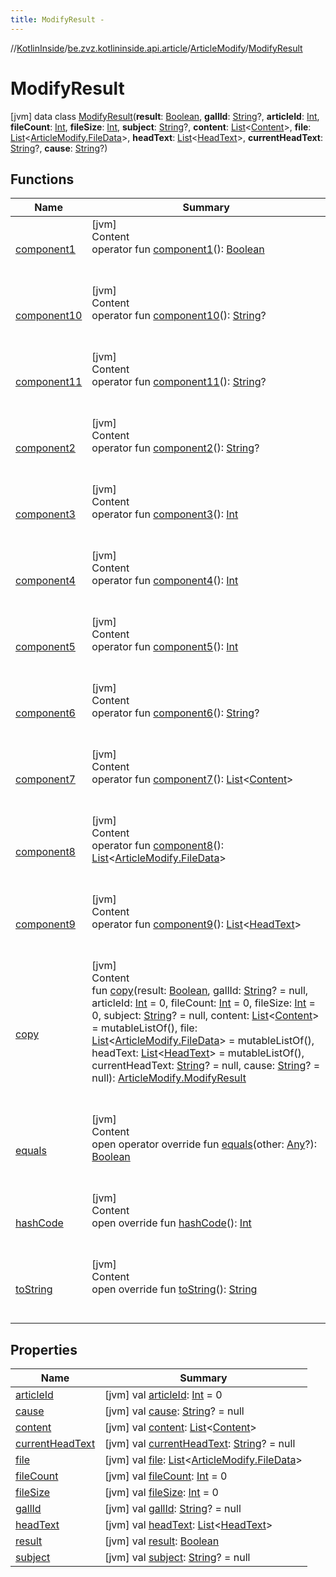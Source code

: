 ```yaml
---
title: ModifyResult -
---
```

//[KotlinInside](../../../index.md)/[be.zvz.kotlininside.api.article](../../index.md)/[ArticleModify](../index.md)/[ModifyResult](index.md)



# ModifyResult  
 [jvm] data class [ModifyResult](index.md)(**result**: [Boolean](https://kotlinlang.org/api/latest/jvm/stdlib/kotlin/-boolean/index.html), **gallId**: [String](https://kotlinlang.org/api/latest/jvm/stdlib/kotlin/-string/index.html)?, **articleId**: [Int](https://kotlinlang.org/api/latest/jvm/stdlib/kotlin/-int/index.html), **fileCount**: [Int](https://kotlinlang.org/api/latest/jvm/stdlib/kotlin/-int/index.html), **fileSize**: [Int](https://kotlinlang.org/api/latest/jvm/stdlib/kotlin/-int/index.html), **subject**: [String](https://kotlinlang.org/api/latest/jvm/stdlib/kotlin/-string/index.html)?, **content**: [List](https://kotlinlang.org/api/latest/jvm/stdlib/kotlin.collections/-list/index.html)<[Content](../../../be.zvz.kotlininside.api.type.content/-content/index.md)>, **file**: [List](https://kotlinlang.org/api/latest/jvm/stdlib/kotlin.collections/-list/index.html)<[ArticleModify.FileData](../-file-data/index.md)>, **headText**: [List](https://kotlinlang.org/api/latest/jvm/stdlib/kotlin.collections/-list/index.html)<[HeadText](../../../be.zvz.kotlininside.api.type/-head-text/index.md)>, **currentHeadText**: [String](https://kotlinlang.org/api/latest/jvm/stdlib/kotlin/-string/index.html)?, **cause**: [String](https://kotlinlang.org/api/latest/jvm/stdlib/kotlin/-string/index.html)?)   


## Functions  
  
|  Name|  Summary| 
|---|---|
| <a name="be.zvz.kotlininside.api.article/ArticleModify.ModifyResult/component1/#/PointingToDeclaration/"></a>[component1](component1.md)| <a name="be.zvz.kotlininside.api.article/ArticleModify.ModifyResult/component1/#/PointingToDeclaration/"></a>[jvm]  <br>Content  <br>operator fun [component1](component1.md)(): [Boolean](https://kotlinlang.org/api/latest/jvm/stdlib/kotlin/-boolean/index.html)  <br><br><br>
| <a name="be.zvz.kotlininside.api.article/ArticleModify.ModifyResult/component10/#/PointingToDeclaration/"></a>[component10](component10.md)| <a name="be.zvz.kotlininside.api.article/ArticleModify.ModifyResult/component10/#/PointingToDeclaration/"></a>[jvm]  <br>Content  <br>operator fun [component10](component10.md)(): [String](https://kotlinlang.org/api/latest/jvm/stdlib/kotlin/-string/index.html)?  <br><br><br>
| <a name="be.zvz.kotlininside.api.article/ArticleModify.ModifyResult/component11/#/PointingToDeclaration/"></a>[component11](component11.md)| <a name="be.zvz.kotlininside.api.article/ArticleModify.ModifyResult/component11/#/PointingToDeclaration/"></a>[jvm]  <br>Content  <br>operator fun [component11](component11.md)(): [String](https://kotlinlang.org/api/latest/jvm/stdlib/kotlin/-string/index.html)?  <br><br><br>
| <a name="be.zvz.kotlininside.api.article/ArticleModify.ModifyResult/component2/#/PointingToDeclaration/"></a>[component2](component2.md)| <a name="be.zvz.kotlininside.api.article/ArticleModify.ModifyResult/component2/#/PointingToDeclaration/"></a>[jvm]  <br>Content  <br>operator fun [component2](component2.md)(): [String](https://kotlinlang.org/api/latest/jvm/stdlib/kotlin/-string/index.html)?  <br><br><br>
| <a name="be.zvz.kotlininside.api.article/ArticleModify.ModifyResult/component3/#/PointingToDeclaration/"></a>[component3](component3.md)| <a name="be.zvz.kotlininside.api.article/ArticleModify.ModifyResult/component3/#/PointingToDeclaration/"></a>[jvm]  <br>Content  <br>operator fun [component3](component3.md)(): [Int](https://kotlinlang.org/api/latest/jvm/stdlib/kotlin/-int/index.html)  <br><br><br>
| <a name="be.zvz.kotlininside.api.article/ArticleModify.ModifyResult/component4/#/PointingToDeclaration/"></a>[component4](component4.md)| <a name="be.zvz.kotlininside.api.article/ArticleModify.ModifyResult/component4/#/PointingToDeclaration/"></a>[jvm]  <br>Content  <br>operator fun [component4](component4.md)(): [Int](https://kotlinlang.org/api/latest/jvm/stdlib/kotlin/-int/index.html)  <br><br><br>
| <a name="be.zvz.kotlininside.api.article/ArticleModify.ModifyResult/component5/#/PointingToDeclaration/"></a>[component5](component5.md)| <a name="be.zvz.kotlininside.api.article/ArticleModify.ModifyResult/component5/#/PointingToDeclaration/"></a>[jvm]  <br>Content  <br>operator fun [component5](component5.md)(): [Int](https://kotlinlang.org/api/latest/jvm/stdlib/kotlin/-int/index.html)  <br><br><br>
| <a name="be.zvz.kotlininside.api.article/ArticleModify.ModifyResult/component6/#/PointingToDeclaration/"></a>[component6](component6.md)| <a name="be.zvz.kotlininside.api.article/ArticleModify.ModifyResult/component6/#/PointingToDeclaration/"></a>[jvm]  <br>Content  <br>operator fun [component6](component6.md)(): [String](https://kotlinlang.org/api/latest/jvm/stdlib/kotlin/-string/index.html)?  <br><br><br>
| <a name="be.zvz.kotlininside.api.article/ArticleModify.ModifyResult/component7/#/PointingToDeclaration/"></a>[component7](component7.md)| <a name="be.zvz.kotlininside.api.article/ArticleModify.ModifyResult/component7/#/PointingToDeclaration/"></a>[jvm]  <br>Content  <br>operator fun [component7](component7.md)(): [List](https://kotlinlang.org/api/latest/jvm/stdlib/kotlin.collections/-list/index.html)<[Content](../../../be.zvz.kotlininside.api.type.content/-content/index.md)>  <br><br><br>
| <a name="be.zvz.kotlininside.api.article/ArticleModify.ModifyResult/component8/#/PointingToDeclaration/"></a>[component8](component8.md)| <a name="be.zvz.kotlininside.api.article/ArticleModify.ModifyResult/component8/#/PointingToDeclaration/"></a>[jvm]  <br>Content  <br>operator fun [component8](component8.md)(): [List](https://kotlinlang.org/api/latest/jvm/stdlib/kotlin.collections/-list/index.html)<[ArticleModify.FileData](../-file-data/index.md)>  <br><br><br>
| <a name="be.zvz.kotlininside.api.article/ArticleModify.ModifyResult/component9/#/PointingToDeclaration/"></a>[component9](component9.md)| <a name="be.zvz.kotlininside.api.article/ArticleModify.ModifyResult/component9/#/PointingToDeclaration/"></a>[jvm]  <br>Content  <br>operator fun [component9](component9.md)(): [List](https://kotlinlang.org/api/latest/jvm/stdlib/kotlin.collections/-list/index.html)<[HeadText](../../../be.zvz.kotlininside.api.type/-head-text/index.md)>  <br><br><br>
| <a name="be.zvz.kotlininside.api.article/ArticleModify.ModifyResult/copy/#kotlin.Boolean#kotlin.String?#kotlin.Int#kotlin.Int#kotlin.Int#kotlin.String?#kotlin.collections.List[be.zvz.kotlininside.api.type.content.Content]#kotlin.collections.List[be.zvz.kotlininside.api.article.ArticleModify.FileData]#kotlin.collections.List[be.zvz.kotlininside.api.type.HeadText]#kotlin.String?#kotlin.String?/PointingToDeclaration/"></a>[copy](copy.md)| <a name="be.zvz.kotlininside.api.article/ArticleModify.ModifyResult/copy/#kotlin.Boolean#kotlin.String?#kotlin.Int#kotlin.Int#kotlin.Int#kotlin.String?#kotlin.collections.List[be.zvz.kotlininside.api.type.content.Content]#kotlin.collections.List[be.zvz.kotlininside.api.article.ArticleModify.FileData]#kotlin.collections.List[be.zvz.kotlininside.api.type.HeadText]#kotlin.String?#kotlin.String?/PointingToDeclaration/"></a>[jvm]  <br>Content  <br>fun [copy](copy.md)(result: [Boolean](https://kotlinlang.org/api/latest/jvm/stdlib/kotlin/-boolean/index.html), gallId: [String](https://kotlinlang.org/api/latest/jvm/stdlib/kotlin/-string/index.html)? = null, articleId: [Int](https://kotlinlang.org/api/latest/jvm/stdlib/kotlin/-int/index.html) = 0, fileCount: [Int](https://kotlinlang.org/api/latest/jvm/stdlib/kotlin/-int/index.html) = 0, fileSize: [Int](https://kotlinlang.org/api/latest/jvm/stdlib/kotlin/-int/index.html) = 0, subject: [String](https://kotlinlang.org/api/latest/jvm/stdlib/kotlin/-string/index.html)? = null, content: [List](https://kotlinlang.org/api/latest/jvm/stdlib/kotlin.collections/-list/index.html)<[Content](../../../be.zvz.kotlininside.api.type.content/-content/index.md)> = mutableListOf(), file: [List](https://kotlinlang.org/api/latest/jvm/stdlib/kotlin.collections/-list/index.html)<[ArticleModify.FileData](../-file-data/index.md)> = mutableListOf(), headText: [List](https://kotlinlang.org/api/latest/jvm/stdlib/kotlin.collections/-list/index.html)<[HeadText](../../../be.zvz.kotlininside.api.type/-head-text/index.md)> = mutableListOf(), currentHeadText: [String](https://kotlinlang.org/api/latest/jvm/stdlib/kotlin/-string/index.html)? = null, cause: [String](https://kotlinlang.org/api/latest/jvm/stdlib/kotlin/-string/index.html)? = null): [ArticleModify.ModifyResult](index.md)  <br><br><br>
| <a name="kotlin/Any/equals/#kotlin.Any?/PointingToDeclaration/"></a>[equals](../../../be.zvz.kotlininside.utils/-string-util/-companion/index.md#%5Bkotlin%2FAny%2Fequals%2F%23kotlin.Any%3F%2FPointingToDeclaration%2F%5D%2FFunctions%2F49489957)| <a name="kotlin/Any/equals/#kotlin.Any?/PointingToDeclaration/"></a>[jvm]  <br>Content  <br>open operator override fun [equals](../../../be.zvz.kotlininside.utils/-string-util/-companion/index.md#%5Bkotlin%2FAny%2Fequals%2F%23kotlin.Any%3F%2FPointingToDeclaration%2F%5D%2FFunctions%2F49489957)(other: [Any](https://kotlinlang.org/api/latest/jvm/stdlib/kotlin/-any/index.html)?): [Boolean](https://kotlinlang.org/api/latest/jvm/stdlib/kotlin/-boolean/index.html)  <br><br><br>
| <a name="kotlin/Any/hashCode/#/PointingToDeclaration/"></a>[hashCode](../../../be.zvz.kotlininside.utils/-string-util/-companion/index.md#%5Bkotlin%2FAny%2FhashCode%2F%23%2FPointingToDeclaration%2F%5D%2FFunctions%2F49489957)| <a name="kotlin/Any/hashCode/#/PointingToDeclaration/"></a>[jvm]  <br>Content  <br>open override fun [hashCode](../../../be.zvz.kotlininside.utils/-string-util/-companion/index.md#%5Bkotlin%2FAny%2FhashCode%2F%23%2FPointingToDeclaration%2F%5D%2FFunctions%2F49489957)(): [Int](https://kotlinlang.org/api/latest/jvm/stdlib/kotlin/-int/index.html)  <br><br><br>
| <a name="kotlin/Any/toString/#/PointingToDeclaration/"></a>[toString](../../../be.zvz.kotlininside.utils/-string-util/-companion/index.md#%5Bkotlin%2FAny%2FtoString%2F%23%2FPointingToDeclaration%2F%5D%2FFunctions%2F49489957)| <a name="kotlin/Any/toString/#/PointingToDeclaration/"></a>[jvm]  <br>Content  <br>open override fun [toString](../../../be.zvz.kotlininside.utils/-string-util/-companion/index.md#%5Bkotlin%2FAny%2FtoString%2F%23%2FPointingToDeclaration%2F%5D%2FFunctions%2F49489957)(): [String](https://kotlinlang.org/api/latest/jvm/stdlib/kotlin/-string/index.html)  <br><br><br>


## Properties  
  
|  Name|  Summary| 
|---|---|
| <a name="be.zvz.kotlininside.api.article/ArticleModify.ModifyResult/articleId/#/PointingToDeclaration/"></a>[articleId](article-id.md)| <a name="be.zvz.kotlininside.api.article/ArticleModify.ModifyResult/articleId/#/PointingToDeclaration/"></a> [jvm] val [articleId](article-id.md): [Int](https://kotlinlang.org/api/latest/jvm/stdlib/kotlin/-int/index.html) = 0   <br>
| <a name="be.zvz.kotlininside.api.article/ArticleModify.ModifyResult/cause/#/PointingToDeclaration/"></a>[cause](cause.md)| <a name="be.zvz.kotlininside.api.article/ArticleModify.ModifyResult/cause/#/PointingToDeclaration/"></a> [jvm] val [cause](cause.md): [String](https://kotlinlang.org/api/latest/jvm/stdlib/kotlin/-string/index.html)? = null   <br>
| <a name="be.zvz.kotlininside.api.article/ArticleModify.ModifyResult/content/#/PointingToDeclaration/"></a>[content](content.md)| <a name="be.zvz.kotlininside.api.article/ArticleModify.ModifyResult/content/#/PointingToDeclaration/"></a> [jvm] val [content](content.md): [List](https://kotlinlang.org/api/latest/jvm/stdlib/kotlin.collections/-list/index.html)<[Content](../../../be.zvz.kotlininside.api.type.content/-content/index.md)>   <br>
| <a name="be.zvz.kotlininside.api.article/ArticleModify.ModifyResult/currentHeadText/#/PointingToDeclaration/"></a>[currentHeadText](current-head-text.md)| <a name="be.zvz.kotlininside.api.article/ArticleModify.ModifyResult/currentHeadText/#/PointingToDeclaration/"></a> [jvm] val [currentHeadText](current-head-text.md): [String](https://kotlinlang.org/api/latest/jvm/stdlib/kotlin/-string/index.html)? = null   <br>
| <a name="be.zvz.kotlininside.api.article/ArticleModify.ModifyResult/file/#/PointingToDeclaration/"></a>[file](file.md)| <a name="be.zvz.kotlininside.api.article/ArticleModify.ModifyResult/file/#/PointingToDeclaration/"></a> [jvm] val [file](file.md): [List](https://kotlinlang.org/api/latest/jvm/stdlib/kotlin.collections/-list/index.html)<[ArticleModify.FileData](../-file-data/index.md)>   <br>
| <a name="be.zvz.kotlininside.api.article/ArticleModify.ModifyResult/fileCount/#/PointingToDeclaration/"></a>[fileCount](file-count.md)| <a name="be.zvz.kotlininside.api.article/ArticleModify.ModifyResult/fileCount/#/PointingToDeclaration/"></a> [jvm] val [fileCount](file-count.md): [Int](https://kotlinlang.org/api/latest/jvm/stdlib/kotlin/-int/index.html) = 0   <br>
| <a name="be.zvz.kotlininside.api.article/ArticleModify.ModifyResult/fileSize/#/PointingToDeclaration/"></a>[fileSize](file-size.md)| <a name="be.zvz.kotlininside.api.article/ArticleModify.ModifyResult/fileSize/#/PointingToDeclaration/"></a> [jvm] val [fileSize](file-size.md): [Int](https://kotlinlang.org/api/latest/jvm/stdlib/kotlin/-int/index.html) = 0   <br>
| <a name="be.zvz.kotlininside.api.article/ArticleModify.ModifyResult/gallId/#/PointingToDeclaration/"></a>[gallId](gall-id.md)| <a name="be.zvz.kotlininside.api.article/ArticleModify.ModifyResult/gallId/#/PointingToDeclaration/"></a> [jvm] val [gallId](gall-id.md): [String](https://kotlinlang.org/api/latest/jvm/stdlib/kotlin/-string/index.html)? = null   <br>
| <a name="be.zvz.kotlininside.api.article/ArticleModify.ModifyResult/headText/#/PointingToDeclaration/"></a>[headText](head-text.md)| <a name="be.zvz.kotlininside.api.article/ArticleModify.ModifyResult/headText/#/PointingToDeclaration/"></a> [jvm] val [headText](head-text.md): [List](https://kotlinlang.org/api/latest/jvm/stdlib/kotlin.collections/-list/index.html)<[HeadText](../../../be.zvz.kotlininside.api.type/-head-text/index.md)>   <br>
| <a name="be.zvz.kotlininside.api.article/ArticleModify.ModifyResult/result/#/PointingToDeclaration/"></a>[result](result.md)| <a name="be.zvz.kotlininside.api.article/ArticleModify.ModifyResult/result/#/PointingToDeclaration/"></a> [jvm] val [result](result.md): [Boolean](https://kotlinlang.org/api/latest/jvm/stdlib/kotlin/-boolean/index.html)   <br>
| <a name="be.zvz.kotlininside.api.article/ArticleModify.ModifyResult/subject/#/PointingToDeclaration/"></a>[subject](subject.md)| <a name="be.zvz.kotlininside.api.article/ArticleModify.ModifyResult/subject/#/PointingToDeclaration/"></a> [jvm] val [subject](subject.md): [String](https://kotlinlang.org/api/latest/jvm/stdlib/kotlin/-string/index.html)? = null   <br>

